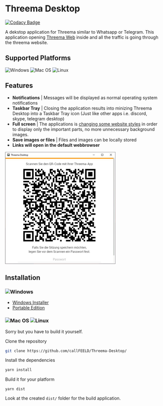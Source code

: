 # Threema Desktop

[![Codacy Badge](https://api.codacy.com/project/badge/Grade/8444aafd57b24f00aa54200d534ae8a6)](https://www.codacy.com/manual/callfeeld/Threema-Desktop?utm_source=github.com&amp;utm_medium=referral&amp;utm_content=callFEELD/Threema-Desktop&amp;utm_campaign=Badge_Grade)

A dekstop application for Threema similar to Whatsapp or Telegram.
This application opening [Threema Web](https://web.threema.ch/) inside and all the traffic is going through the threema website.

## Supported Platforms
![Windows](https://cdn0.iconfinder.com/data/icons/logos-brands-2/48/logo_brand_brands_logos_microsoft_windows-48.png)
![Mac OS](https://cdn0.iconfinder.com/data/icons/logos-brands-2/48/logo_brand_brands_logos_apple_ios-48.png)
![Linux](https://cdn0.iconfinder.com/data/icons/logos-brands-2/48/logo_brand_brands_logos_linux-48.png)

## Features
+ **Notifications** | Messages will be displayed as normal operating system notifications
+ **Taskbar Tray** | Closing the application results into minizing Threema Desktop into a Taskbar Tray icon (Just like other apps i.e. discord, skype, telegram desktop)
+ **Full screen** | The applications is [changing some website styles](https://github.com/callFEELD/Threema-Desktop/blob/master/assets/css/override.css) in order to display only the important parts, no more unnecessary background images.
+ **Save images or files** | Files and images can be locally stored
+ **Links will open in the default webbrowser**

![ThreemaDekstopApplication](https://raw.githubusercontent.com/callFEELD/Threema-Desktop/master/docs/img/Threema-Desktop.jpg)

## Installation
### ![Windows](https://cdn0.iconfinder.com/data/icons/logos-brands-2/48/logo_brand_brands_logos_microsoft_windows-48.png)
+ [Windows Installer](https://github.com/callFEELD/Threema-Desktop/releases)
+ [Portable Edition](https://github.com/callFEELD/Threema-Desktop/releases)

### ![Mac OS](https://cdn0.iconfinder.com/data/icons/logos-brands-2/48/logo_brand_brands_logos_apple_ios-48.png) ![Linux](https://cdn0.iconfinder.com/data/icons/logos-brands-2/48/logo_brand_brands_logos_linux-48.png)
Sorry but you have to build it yourself.

Clone the repository
```bash
git clone https://github.com/callFEELD/Threema-Desktop/
```

Install the dependencies
```bash
yarn install
```

Build it for your platform
```
yarn dist
```

Look at the created `dist/` folder for the build application.
